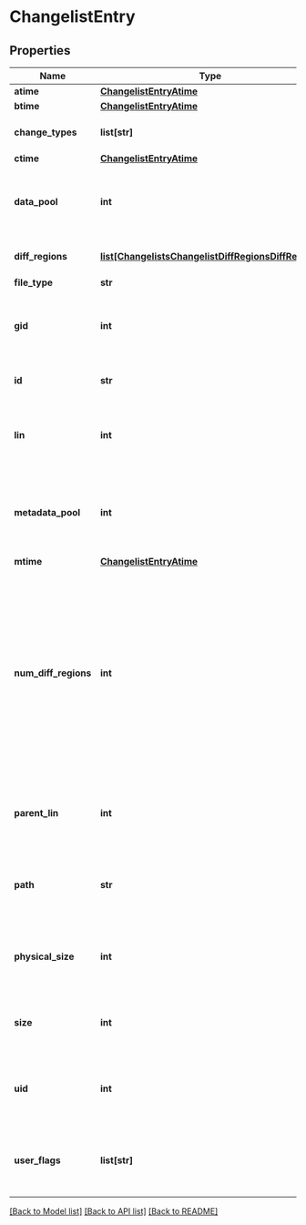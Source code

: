 # ChangelistEntry

## Properties
Name | Type | Description | Notes
------------ | ------------- | ------------- | -------------
**atime** | [**ChangelistEntryAtime**](ChangelistEntryAtime.md) |  | [optional] 
**btime** | [**ChangelistEntryAtime**](ChangelistEntryAtime.md) |  | [optional] 
**change_types** | **list[str]** | The types of change for this entry. | [optional] 
**ctime** | [**ChangelistEntryAtime**](ChangelistEntryAtime.md) |  | [optional] 
**data_pool** | **int** | The data disk pool ID of the file associated with the entry. | 
**diff_regions** | [**list[ChangelistsChangelistDiffRegionsDiffRegion]**](ChangelistsChangelistDiffRegionsDiffRegion.md) | Changed regions of the file | [optional] 
**file_type** | **str** | Type of file. | 
**gid** | **int** | The Group ID defined flags of the file associated with the entry. | 
**id** | **str** | The ID of the changelist entry. | 
**lin** | **int** | The LIN number of the file associated with the entry. | 
**metadata_pool** | **int** | The metadata disk pool ID of the file associated with the entry. | 
**mtime** | [**ChangelistEntryAtime**](ChangelistEntryAtime.md) |  | [optional] 
**num_diff_regions** | **int** | Number of changed regions stored in the diff_regions array. A value of 4294967295 indicates that diff_regions contains a truncated list of changed regions, and a full list must be obtained from another handler. | [optional] 
**parent_lin** | **int** | The Parent LIN number of the file associated with the entry. | 
**path** | **str** | The relative path to the file associated with the entry. | 
**physical_size** | **int** | The physical size of the file associated with the entry. | 
**size** | **int** | The size of the file associated with the entry. | 
**uid** | **int** | The User ID flags of the file associated with the entry. | 
**user_flags** | **list[str]** | The user defined flags of the file associated with the entry. | [optional] 

[[Back to Model list]](../README.md#documentation-for-models) [[Back to API list]](../README.md#documentation-for-api-endpoints) [[Back to README]](../README.md)


